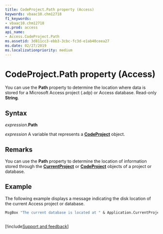 ```yaml
---
title: CodeProject.Path property (Access)
keywords: vbaac10.chm12718
f1_keywords:
- vbaac10.chm12718
ms.prod: access
api_name:
- Access.CodeProject.Path
ms.assetid: 3d811cc3-ebb3-3cbc-fc3d-e1ab40ceea27
ms.date: 02/27/2019
ms.localizationpriority: medium
---
```



# CodeProject.Path property (Access)

You can use the **Path** property to determine the location where data is stored for a Microsoft Access project (.adp) or Access database. Read-only **String**.


## Syntax

_expression_.**Path**

_expression_ A variable that represents a **[CodeProject](Access.CodeProject.md)** object.


## Remarks

You can use the **Path** property to determine the location of information stored through the **[CurrentProject](Access.CurrentProject.md)** or **[CodeProject](Access.CodeProject.md)** objects of a project or database.


## Example

The following example displays a message indicating the disk location of the current Access project or database.


```vb
MsgBox "The current database is located at " & Application.CurrentProject.Path & "." 
 
```




[!include[Support and feedback](~/includes/feedback-boilerplate.md)]